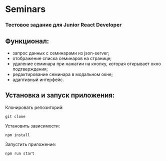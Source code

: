 # Seminars

### Тестовое задание для Junior React Developer

## Функционал:
- запрос данных с семинарами из json-server;
- отображение списка семинаров на странице;
- удаление семинара при нажатии на кнопку, которая открывает окно подтверждения;
- редактирование семинара в модальном окне;
- адаптивный интерфейс.

## Установка и запуск приложения:
Клонировать репозиторий:

    git clone

Установить зависимости:

    npm install

Запустить приложение:

    npm run start
